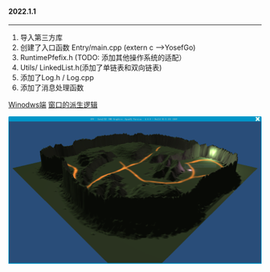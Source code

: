 #### 2022.1.1

-----
1. 导入第三方库
2. 创建了入口函数 Entry/main.cpp (extern c -->YosefGo)
3. RuntimePfefix.h (TODO: 添加其他操作系统的适配）
4. Utils/ LinkedList.h(添加了单链表和双向链表)
5. 添加了Log.h / Log.cpp
6. 添加了消息处理函数

[Winodws端](./NOTE/Windows端.md) [窗口的派生逻辑](./NOTE/窗口的派生逻辑.md) 

![img](./NOTE/scene1.PNG)
